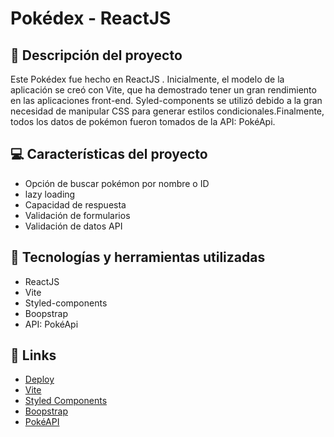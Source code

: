 # Pokédex - ReactJS  


## 📝 Descripción del proyecto
Este Pokédex fue hecho en ReactJS . Inicialmente, el modelo de la aplicación se creó con Vite, que ha demostrado tener un gran rendimiento en las aplicaciones front-end. Syled-components se utilizó debido a la gran necesidad de manipular CSS para generar estilos condicionales.Finalmente, todos los datos de pokémon fueron tomados de la API: PokéApi.

## 💻 Características del proyecto
- Opción de buscar pokémon por nombre o ID
- lazy loading
- Capacidad de respuesta
- Validación de formularios
- Validación de datos API


## 🚀 Tecnologías y herramientas utilizadas
- ReactJS
- Vite
- Styled-components
- Boopstrap
- API: PokéApi

## 📌 Links 
 - [Deploy](https://timely-macaron-a270fb.netlify.app/)
 - [Vite](https://vitejs.dev/)
 - [Styled Components](https://styled-components.com/)
 - [Boopstrap](https://getbootstrap.com/)
 - [PokéAPI](https://pokeapi.co/)
